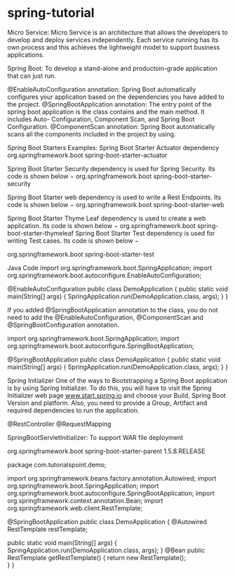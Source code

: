 # spring-tutorial

Micro Service: Micro Service is an architecture that allows the developers to develop and deploy services independently. Each service running has its own process and this achieves the lightweight model to support business applications.

Spring Boot: To develop a stand-alone and productoin-grade application that can just run.

@EnableAutoConfiguration annotation: Spring Boot automatically configures your application based on the dependencies you have added to the project. 
@SpringBootApplication annotation: The entry point of the spring boot application is the class contains and the main method. It includes Auto- Configuration, Component Scan, and Spring Boot Configuration.
@ComponentScan annotation: Spring Boot automatically scans all the components included in the project by using.

Spring Boot Starters
Examples:
Spring Boot Starter Actuator dependency
<dependency>
   <groupId>org.springframework.boot</groupId>
   <artifactId>spring-boot-starter-actuator</artifactId>
</dependency>

Spring Boot Starter Security dependency is used for Spring Security. Its code is shown below −
<dependency>
   <groupId>org.springframework.boot</groupId>
   <artifactId>spring-boot-starter-security</artifactId>
</dependency>

Spring Boot Starter web dependency is used to write a Rest Endpoints. Its code is shown below −
<dependency>
   <groupId>org.springframework.boot</groupId>
   <artifactId>spring-boot-starter-web</artifactId>
</dependency>

Spring Boot Starter Thyme Leaf dependency is used to create a web application. Its code is shown below −
<dependency>
   <groupId>org.springframework.boot</groupId>
   <artifactId>spring-boot-starter-thymeleaf</artifactId>
</dependency>
Spring Boot Starter Test dependency is used for writing Test cases. Its code is shown below −

<dependency>
   <groupId>org.springframework.boot</groupId>
   <artifactId>spring-boot-starter-test</artifactId>
</dependency>

Java Code
import org.springframework.boot.SpringApplication;
import org.springframework.boot.autoconfigure.EnableAutoConfiguration;

@EnableAutoConfiguration
public class DemoApplication {
   public static void main(String[] args) {
      SpringApplication.run(DemoApplication.class, args);
   }
}

If you added @SpringBootApplication annotation to the class, you do not need to add the @EnableAutoConfiguration, @ComponentScan and @SpringBootConfiguration annotation.

import org.springframework.boot.SpringApplication;
import org.springframework.boot.autoconfigure.SpringBootApplication;

@SpringBootApplication
public class DemoApplication {
   public static void main(String[] args) {
      SpringApplication.run(DemoApplication.class, args);
   }
}

Spring Initializer
One of the ways to Bootstrapping a Spring Boot application is by using Spring Initializer. To do this, you will have to visit the Spring Initializer web page www.start.spring.io and choose your Build, Spring Boot Version and platform. Also, you need to provide a Group, Artifact and required dependencies to run the application.

@RestController
@RequestMapping

SpringBootServletInitializer: To support WAR file deployment

<parent>
   <groupId>org.springframework.boot</groupId>
   <artifactId>spring-boot-starter-parent</artifactId>
   <version>1.5.8.RELEASE</version>
</parent>

package com.tutorialspoint.demo;

import org.springframework.beans.factory.annotation.Autowired;
import org.springframework.boot.SpringApplication;
import org.springframework.boot.autoconfigure.SpringBootApplication;
import org.springframework.context.annotation.Bean;
import org.springframework.web.client.RestTemplate;

@SpringBootApplication
public class DemoApplication {
@Autowired
   RestTemplate restTemplate;
   
   public static void main(String[] args) {
      SpringApplication.run(DemoApplication.class, args);
   }
   @Bean
   public RestTemplate getRestTemplate() {
      return new RestTemplate();   
   }
}
